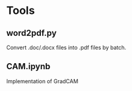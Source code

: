 # Tools

## word2pdf.py
Convert .doc/.docx files into .pdf files by batch.

## CAM.ipynb
Implementation of GradCAM
